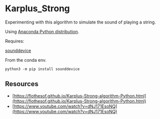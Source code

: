 # Karplus_Strong
Experimenting with this algorithm to simulate the sound of playing a string.

Using [Anaconda Python distribution](https://www.anaconda.com/distribution/#download-section).

Requires:

[sounddevice](https://python-sounddevice.readthedocs.io/en/0.3.12/)

From the conda env.

```
python3 -m pip install sounddevice
```

## Resources

* [https://flothesof.github.io/Karplus-Strong-algorithm-Python.html](https://flothesof.github.io/Karplus-Strong-algorithm-Python.html)
* [https://www.youtube.com/watch?v=dNJ171EsoNQ](https://www.youtube.com/watch?v=dNJ171EsoNQ)

